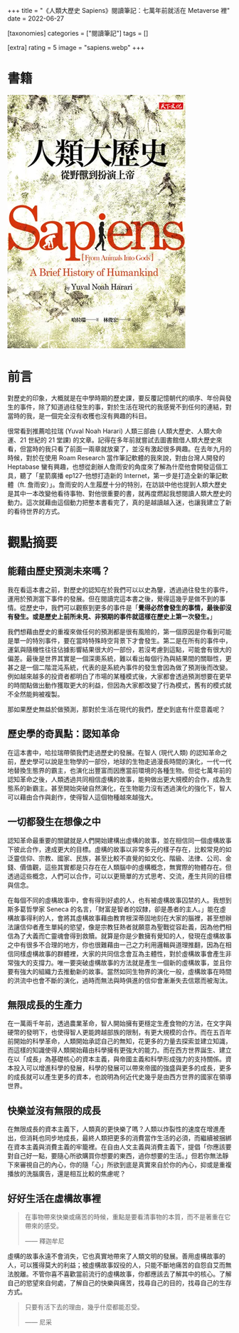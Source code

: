 +++
title = "《人類大歷史 Sapiens》閱讀筆記：七萬年前就活在 Metaverse 裡"
date = 2022-06-27

[taxonomies]
categories = ["閱讀筆記"]
tags = []

[extra]
rating = 5
image = "sapiens.webp"
+++

# 書籍

![](sapiens.webp)

# 前言
對歷史的印象，大概就是在中學時期的歷史課，要反覆記憶朝代的順序、年份與發生的事件，除了知道過往發生的事，對於生活在現代的我感覺不到任何的連結，對當時的我，是一個完全沒有收穫也沒有興趣的科目。

很常看到推薦哈拉瑞 (Yuval Noah Harari) 人類三部曲 (人類大歷史、人類大命運、21 世紀的 21 堂課) 的文章。記得在多年前就嘗試去圖書館借人類大歷史來看，但當時的我只看了前面一兩章就放棄了，並沒有激起很多興趣。在去年九月的時候，對於在使用 Roam Research 當作筆記軟體的我來說，對由台灣人開發的 Heptabase 蠻有興趣，也想從創辦人詹雨安的角度來了解為什麼他會開發這個工具，聽了「星箭廣播 ep127-他想打造新的 Internet，第一步是打造全新的筆記軟體（ft. 詹雨安）」。詹雨安的人生履歷十分的特別，在訪談中他也提到人類大歷史是其中一本改變他看待事物、對他很重要的書，就再度燃起我想閱讀人類大歷史的動力。這次就藉由這個動力把整本書看完了，真的是越讀越入迷，也讓我建立了新的看待世界的方式。

# 觀點摘要
## 能藉由歷史預測未來嗎？
我在看這本書之前，對歷史的認知在於我們可以以史為鑒，透過過往發生的事件，運用於預測當下事件的發展。但在閱讀完這本書之後，覺得這幾乎是做不到的事情。從歷史中，我們可以觀察到更多的事件是「**覺得必然會發生的事情，最後卻沒有發生。或是歷史上前所未見、非預期的事件就這樣在歷史上第一次發生。**」

我們想藉由歷史的重複來做任何的預測都是很有風險的，第一個原因是你看到可能是單一的特別事件，要在當時特殊時空背景下才會發生。第二是在所有的事件中，運氣與隨機性往往佔據影響結果很大的一部份，若沒考慮到這點，可能會有很大的偏差。最後是世界其實是一個深奧系統，難以看出每個行為與結果間的關聯性，更甚之是一個二階混沌系統，代表的是系統內事件的發生會因為做了預測後而改變。例如越來越多的投資者都明白了市場的某種模式後，大家都會透過預測想要在更早的時間點做出動作獲取更大的利益，但因為大家都改變了行為模式，舊有的模式就不全然能夠被複製。

那如果歷史無益於做預測，那對於生活在現代的我們，歷史到底有什麼意義呢？

## 歷史學的奇異點：認知革命
在這本書中，哈拉瑞帶領我們走過歷史的發展。在智人 (現代人類) 的認知革命之前，歷史學可以說是生物學的一部份，地球的生物走過漫長時間的演化，一代一代地替換生態界的霸主，也演化出豐富而因應當前環境的各種生物。但從七萬年前的認知革命之後，人類透過共同相信虛構的故事，能夠做出更大規模的合作，成為生態系的新霸主。甚至開始突破自然演化，在生物能力沒有透過演化的強化下，智人可以藉由合作與創作，使得智人這個物種越來越強大。

## 一切都發生在想像之中
認知革命最重要的關鍵就是人們開始建構出虛構的故事，並在相信同一個虛構故事下彼此合作，達成更大的目標。虛構的故事以非常多元的樣子存在，比較常見的如泛靈信仰、宗教、國家、民族，甚至比較不直覺的如文化、階級、法律、公司、金錢、價值觀，這些其實都是只存在在人類腦中的虛構概念，無實際的物體存在。但透過這些概念，人們可以合作，可以以更簡單的方式思考、交流，產生共同的目標與信念。

在每個不同的虛構故事中，會有得到好處的人，也有被虛構故事囚禁的人。我想到斯多葛哲學家 Seneca 的名言，「財富是智者的奴隸，卻是愚者的主人。」能在虛構故事得利的人，會將其虛構故事藉由教育根深蒂固地刻在大家的腦裡，甚至想辦法讓信仰者產生單純的慾望，像是宗教狂熱者就願意為聖戰從容赴義，因為他們相信為了大義而亡靈魂會得到救贖。就算是你是少數擁有覺知的人，發現在虛構故事之中有很多不合理的地方，你也很難藉由一己之力利用邏輯與道理推翻，因為在相信同樣虛構故事的群體裡，大家的共同信念會互為主體性，對於虛構故事會產生非常強大的支撐力。唯一要突破虛構故事的方法就是產生一個新的虛構故事，並且你要有強大的組織力去推動新的故事。當然如同生物界的演化一般，虛構故事在時間的洪流中也會不斷的演化，過時而無法與時俱進的信仰會漸漸失去信眾而被淘汰。

## 無限成長的生產力
在一萬兩千年前，透過農業革命，智人開始擁有更穩定生產食物的方法，在文字與硬幣的發明下，也使得智人更能跨越部族的限制，有更大規模的合作。而在五百年前開始的科學革命，人類開始承認自己的無知，花更多的力量去探索並建立知識，而這樣的知識使得人類開始藉由科學擁有更強大的能力。而在西方世界誕生、建立在以「成長」為基礎核心的資本主義，與帝國主義和科學形成強力的支持關係。資本投入可以增進科學的發展，科學的發展可以帶來帝國的強盛與更多的成長，更多的成長就可以產生更多的資本，也說明為何近代史幾乎是由西方世界的國家在領導世界。

## 快樂並沒有無限的成長
在無限成長的資本主義下，人類真的更快樂了嗎？人類以炸裂性的速度在增進產出，但消耗也同步地成長，最終人類把更多的消費當作生活的必須，而繼續被捆綁在資本主義與消費主義的牢籠裡。在自由人文主義與消費主義下，提倡「你應該要對自己好一點，要隨心所欲購買你想要的東西，過你想要的生活。」但若你無法靜下來審視自己的內心，你的隨「心」所欲到底是真實來自於你的內心，抑或是重複播放的洗腦廣告，還是相互比較的焦慮呢？

## 好好生活在虛構故事裡

> 在事物帶來快樂或痛苦的時候，重點是要看清事物的本質，而不是著重在它帶來的感受。
>
> —— 釋迦牟尼

虛構的故事永遠不會消失，它也真實地帶來了人類文明的發展。善用虛構故事的人，可以獲得莫大的利益；被虛構故事奴役的人，只能不斷地痛苦的自怨自艾而無法脫離。不管你喜不喜歡當前流行的虛構故事，你都應該去了解其中的核心。了解自己的慾望來自何處，了解自己的快樂與痛苦，找尋自己的目的，找尋自己的生存方式。

> 只要有活下去的理由，幾乎什麼都能忍受。
>
> —— 尼采
